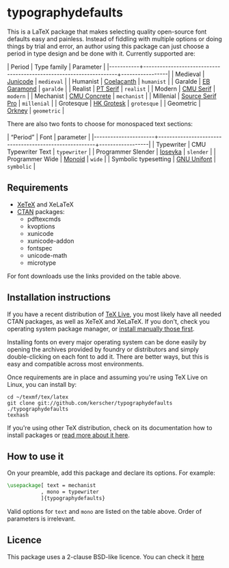 # typographydefaults

This is a LaTeX package that makes selecting quality open-source font defaults easy and painless. Instead of fiddling with multiple options or doing things by trial and error, an author using this package can just choose a period in type design and be done with it. Currently supported are:

| Period    | Type family                                                        | Parameter       |
|-----------+--------------------------------------------------------------------+-----------------|
| Medieval  | [Junicode](http://junicode.sourceforge.net/)                       | ```medieval```  |
| Humanist  | [Coelacanth](https://fontlibrary.org/en/font/coelacanth)           | ```humanist```  |
| Garalde   | [EB Garamond](http://www.georgduffner.at/ebgaramond/)              | ```garalde```   |
| Realist   | [PT Serif](http://www.paratype.com/public/)                        | ```realist```   |
| Modern    | [CMU Serif](http://cm-unicode.sourceforge.net/)                    | ```modern```    |
| Mechanist | [CMU Concrete](http://cm-unicode.sourceforge.net/)                 | ```mechanist``` |
| Millenial | [Source Serif Pro](http://adobe-fonts.github.io/source-serif-pro/) | ```millenial``` |
| Grotesque | [HK Grotesk](https://fontlibrary.org/en/font/hk-grotesk)           | ```grotesque``` |
| Geometric | [Orkney](https://fontlibrary.org/en/font/orkney)                   | ```geometric``` |

There are also two fonts to choose for monospaced text sections:

| “Period”             | Font                                                  | parameter        |
|----------------------+-------------------------------------------------------+------------------|
| Typewriter           | CMU Typewriter Text                                   | ```typewriter``` |
| Programmer Slender   | [Iosevka](https://be5invis.github.io/Iosevka/)        | ```slender```    |
| Programmer Wide      | [Monoid](http://larsenwork.com/monoid/)               | ```wide```       |
| Symbolic typesetting | [GNU Unifont](http://www.unifoundry.com/unifont.html) | ```symbolic```   |

## Requirements

* [XeTeX](http://xetex.sourceforge.net/) and XeLaTeX
* [CTAN](http://www.ctan.org/) packages:
    * pdftexcmds
    * kvoptions
    * xunicode
    * xunicode-addon
    * fontspec
    * unicode-math
    * microtype
    
For font downloads use the links provided on the table above.

## Installation instructions

If you have a recent distribution of [TeX Live](https://www.tug.org/texlive/), you most likely have all needed CTAN packages, as well as XeTeX and XeLaTeX. If you don't, check you operating system package manager, or [install manually those first](https://en.wikibooks.org/wiki/LaTeX/Installing_Extra_Packages).

Installing fonts on every major operating system can be done easily by opening the archives provided by foundry or distributors and simply double-clicking on each font to add it. There are better ways, but this is easy and compatible across most environments.

Once requirements are in place and assuming you're using TeX Live on Linux, you can install by:

```shell
cd ~/texmf/tex/latex
git clone git://github.com/kerscher/typographydefaults ./typographydefaults
texhash
```

If you're using other TeX distribution, check on its documentation how to install packages or [read more about it here](https://en.wikibooks.org/wiki/LaTeX/Installing_Extra_Packages).

## How to use it

On your preamble, add this package and declare its options. For example:

```latex
\usepackage[ text = mechanist
           , mono = typewriter
           ]{typographydefaults}
```

Valid options for ```text``` and ```mono``` are listed on the table above.
Order of parameters is irrelevant.

## Licence

This package uses a 2-clause BSD-like licence. You can check it [here](LICENCE.md)
